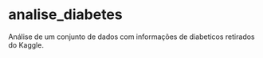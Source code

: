 # analise_diabetes
Análise de um conjunto de dados com informações de diabeticos retirados do Kaggle.
